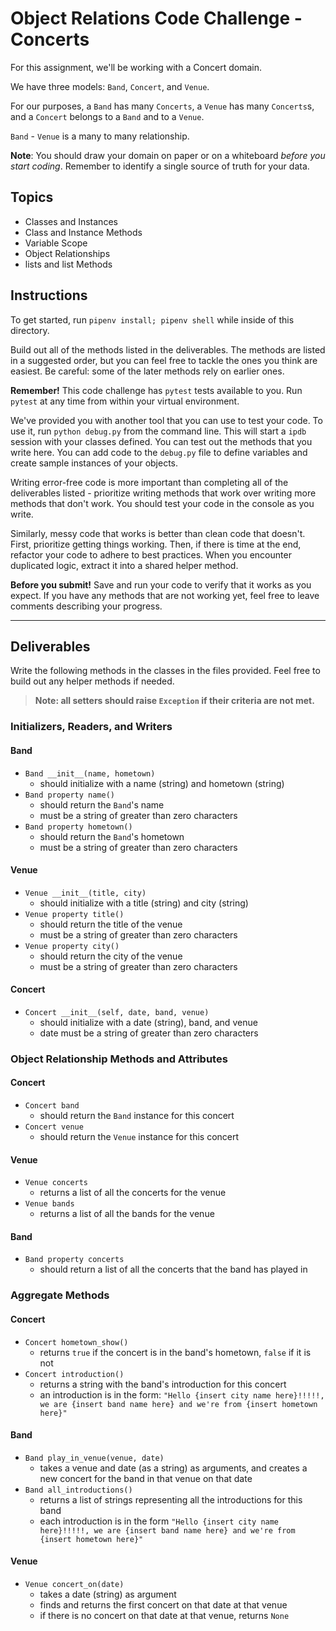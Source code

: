 # Object Relations Code Challenge - Concerts

For this assignment, we'll be working with a Concert domain.

We have three models: `Band`, `Concert`, and `Venue`.

For our purposes, a `Band` has many `Concerts`, a `Venue` has many `Concerts`s, and a `Concert` belongs to a `Band` and to a `Venue`.

`Band` - `Venue` is a many to many relationship.

**Note**: You should draw your domain on paper or on a whiteboard _before you start coding_. Remember to identify a single source of truth for your data.

## Topics

- Classes and Instances
- Class and Instance Methods
- Variable Scope
- Object Relationships
- lists and list Methods

## Instructions

To get started, run `pipenv install; pipenv shell` while inside of this
directory.

Build out all of the methods listed in the deliverables. The methods are listed
in a suggested order, but you can feel free to tackle the ones you think are
easiest. Be careful: some of the later methods rely on earlier ones.

**Remember!** This code challenge has `pytest` tests available to you. Run
`pytest` at any time from within your virtual environment.

We've provided you with another tool that you can use to test your code. To use
it, run `python debug.py` from the command line. This will start a `ipdb`
session with your classes defined. You can test out the methods that you write
here. You can add code to the `debug.py` file to define variables and create
sample instances of your objects.

Writing error-free code is more important than completing all of the
deliverables listed - prioritize writing methods that work over writing more
methods that don't work. You should test your code in the console as you write.

Similarly, messy code that works is better than clean code that doesn't. First,
prioritize getting things working. Then, if there is time at the end, refactor
your code to adhere to best practices. When you encounter duplicated logic,
extract it into a shared helper method.

**Before you submit!** Save and run your code to verify that it works as you
expect. If you have any methods that are not working yet, feel free to leave
comments describing your progress.

***

## Deliverables

Write the following methods in the classes in the files provided. Feel free to
build out any helper methods if needed.

> **Note: all setters should raise `Exception` if their criteria are not met.**

### Initializers, Readers, and Writers

#### Band

- `Band __init__(name, hometown)`
  - should initialize with a name (string) and hometown (string)
- `Band property name()`
  - should return the `Band`'s name
  - must be a string of greater than zero characters
- `Band property hometown()`
  - should return the `Band`'s hometown
  - must be a string of greater than zero characters

#### Venue

- `Venue __init__(title, city)`
  - should initialize with a title (string) and city (string)
- `Venue property title()`
  - should return the title of the venue
  - must be a string of greater than zero characters
- `Venue property city()`
  - should return the city of the venue
  - must be a string of greater than zero characters

#### Concert

- `Concert __init__(self, date, band, venue)`
  - should initialize with a date (string), band, and venue
  - date must be a string of greater than zero characters

### Object Relationship Methods and Attributes

#### Concert

- `Concert band`
  - should return the `Band` instance for this concert
- `Concert venue`
  - should return the `Venue` instance for this concert

#### Venue

- `Venue concerts`
  - returns a list of all the concerts for the venue
- `Venue bands`
  - returns a list of all the bands for the venue

#### Band

- `Band property concerts`
  - should return a list of all the concerts that the band has played in

### Aggregate Methods

#### Concert

- `Concert hometown_show()`
  - returns `true` if the concert is in the band's hometown, `false` if it is not
- `Concert introduction()`
  - returns a string with the band's introduction for this concert
  - an introduction is in the form: `"Hello {insert city name here}!!!!!, we are {insert band name here} and we're from {insert hometown here}"`

#### Band

- `Band play_in_venue(venue, date)`
  - takes a venue and date (as a string) as arguments, and creates a new concert for the band in that venue on that date
- `Band all_introductions()`
  - returns a list of strings representing all the introductions for this band
  - each introduction is in the form `"Hello {insert city name here}!!!!!, we are {insert band name here} and we're from {insert hometown here}"`

#### Venue

- `Venue concert_on(date)`
  - takes a date (string) as argument
  - finds and returns the first concert on that date at that venue
  - if there is no concert on that date at that venue, returns `None`
